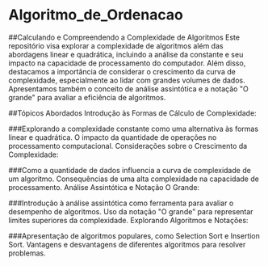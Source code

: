 # Algoritmo_de_Ordenacao

##Calculando e Compreendendo a Complexidade de Algoritmos
Este repositório visa explorar a complexidade de algoritmos além das abordagens linear e quadrática, incluindo a análise da constante e seu impacto na capacidade de processamento do computador. Além disso, destacamos a importância de considerar o crescimento da curva de complexidade, especialmente ao lidar com grandes volumes de dados. Apresentamos também o conceito de análise assintótica e a notação "O grande" para avaliar a eficiência de algoritmos.

##Tópicos Abordados
Introdução às Formas de Cálculo de Complexidade:

###Explorando a complexidade constante como uma alternativa às formas linear e quadrática.
O impacto da quantidade de operações no processamento computacional.
Considerações sobre o Crescimento da Complexidade:

###Como a quantidade de dados influencia a curva de complexidade de um algoritmo.
Consequências de uma alta complexidade na capacidade de processamento.
Análise Assintótica e Notação O Grande:

###Introdução à análise assintótica como ferramenta para avaliar o desempenho de algoritmos.
Uso da notação "O grande" para representar limites superiores da complexidade.
Explorando Algoritmos e Notações:

###Apresentação de algoritmos populares, como Selection Sort e Insertion Sort.
Vantagens e desvantagens de diferentes algoritmos para resolver problemas.
